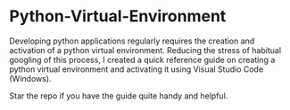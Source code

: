 # Python-Virtual-Environment
Developing python applications regularly requires the creation and activation of a python virtual environment. Reducing the stress of habitual googling of this process, I created a quick reference guide on creating a python virtual environment and activating it using Visual Studio Code (Windows). 


Star the repo if you have the guide quite handy and helpful.
